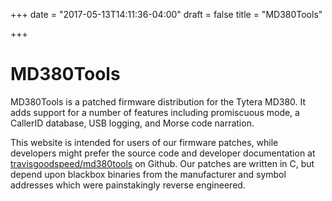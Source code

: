 +++
date = "2017-05-13T14:11:36-04:00"
draft = false
title = "MD380Tools"

+++

# MD380Tools


MD380Tools is a patched firmware distribution for the Tytera MD380.
It adds support for a number of features including promiscuous mode, a
CallerID database, USB logging, and Morse code narration.

This website is intended for users of our firmware patches, while
developers might prefer the source code and developer documentation at
[travisgoodspeed/md380tools](http://github.com/travisgoodspeed/md380tools/)
on Github.  Our patches are written in C, but depend upon blackbox
binaries from the manufacturer and symbol addresses which were
painstakingly reverse engineered.


